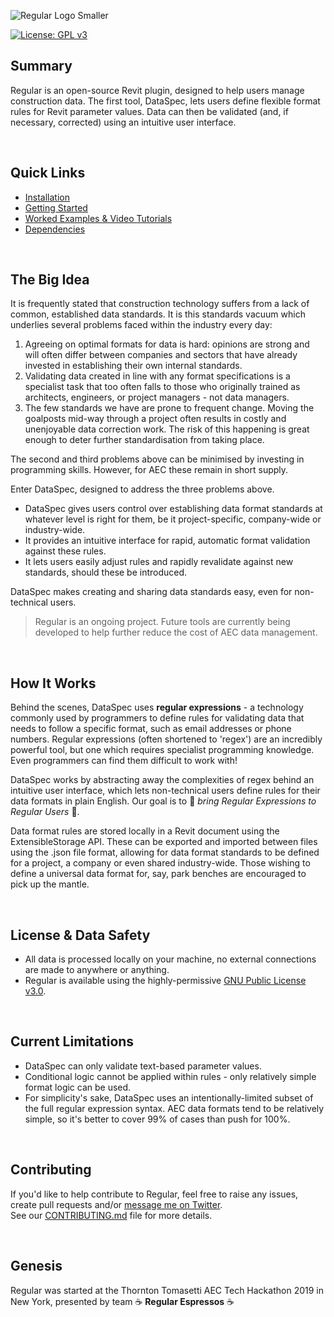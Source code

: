 ![Regular Logo Smaller](https://user-images.githubusercontent.com/29973601/113752321-ba86ec80-9704-11eb-8447-44e7fc995e57.png)

[![License: GPL v3](https://img.shields.io/badge/License-GPLv3-blue.svg)](https://www.gnu.org/licenses/gpl-3.0)

## Summary
Regular is an open-source Revit plugin, designed to help users manage construction data. The first tool, DataSpec, lets users define flexible format rules for Revit parameter values. Data can then be validated (and, if necessary, corrected) using an intuitive user interface. 

&nbsp;

## Quick Links
- [Installation](https://github.com/OliverEGreen/Regular/wiki/DataSpec-Installation)
- [Getting Started](https://github.com/OliverEGreen/Regular/wiki/DataSpec-Getting-Started)
- [Worked Examples & Video Tutorials](https://github.com/OliverEGreen/Regular/wiki/DataSpec-Examples)
- [Dependencies](https://github.com/OliverEGreen/Regular/wiki/DataSpec-Dependencies)

&nbsp;

## The Big Idea

It is frequently stated that construction technology suffers from a lack of common, established data standards. It is this standards vacuum which underlies several problems faced within the industry every day:

1. Agreeing on optimal formats for data is hard: opinions are strong and will often differ between companies and sectors that have already invested in establishing their own internal standards.  
2. Validating data created in line with any format specifications is a specialist task that too often falls to those who originally trained as architects, engineers, or project managers - not data managers.
3. The few standards we have are prone to frequent change. Moving the goalposts mid-way through a project often results in costly and unenjoyable data correction work. The risk of this happening is great enough to deter further standardisation from taking place.

The second and third problems above can be minimised by investing in programming skills. However, for AEC these remain in short supply.

Enter DataSpec, designed to address the three problems above.

- DataSpec gives users control over establishing data format standards at whatever level is right for them, be it project-specific, company-wide or industry-wide.
- It provides an intuitive interface for rapid, automatic format validation against these rules. 
- It lets users easily adjust rules and rapidly revalidate against new standards, should these be introduced. 

DataSpec makes creating and sharing data standards easy, even for non-technical users.

>Regular is an ongoing project. Future tools are currently being developed to help further reduce the cost of AEC data management.

&nbsp;

## How It Works
Behind the scenes, DataSpec uses **regular expressions** - a technology commonly used by programmers to define rules for validating data that needs to follow a specific format, such as email addresses or phone numbers. Regular expressions (often shortened to 'regex') are an incredibly powerful tool, but one which requires specialist programming knowledge. Even programmers can find them difficult to work with!

DataSpec works by abstracting away the complexities of regex behind an intuitive user interface, which lets non-technical users define rules for their data formats in plain English. Our goal is to 🙌 *bring Regular Expressions to Regular Users* 🙌. 

Data format rules are stored locally in a Revit document using the ExtensibleStorage API. These can be exported and imported between files using the .json file format, allowing for data format standards to be defined for a project, a company or even shared industry-wide. Those wishing to define a universal data format for, say, park benches are encouraged to pick up the mantle.

&nbsp;

## License & Data Safety

- All data is processed locally on your machine, no external connections are made to anywhere or anything.
- Regular is available using the highly-permissive [GNU Public License v3.0](https://github.com/OliverEGreen/Regular/edit/master/LICENSE).

&nbsp;

## Current Limitations
- DataSpec can only validate text-based parameter values.
- Conditional logic cannot be applied within rules - only relatively simple format logic can be used. 
- For simplicity's sake, DataSpec uses an intentionally-limited subset of the full regular expression syntax. AEC data formats tend to be relatively simple, so it's better to cover 99% of cases than push for 100%.

&nbsp;

## Contributing
If you'd like to help contribute to Regular, feel free to raise any issues, create pull requests and/or [message me on Twitter](https://twitter.com/Oliver_E_Green).  
See our [CONTRIBUTING.md](https://github.com/OliverEGreen/Regular/blob/master/CONTRIBUTING.md) file for more details. 

&nbsp;

## Genesis
Regular was started at the Thornton Tomasetti AEC Tech Hackathon 2019 in New York, presented by team ☕ **Regular Espressos** ☕ 
